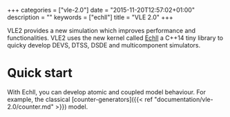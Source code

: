 +++
categories = ["vle-2.0"]
date = "2015-11-20T12:57:02+01:00"
description = ""
keywords = ["echll"]
title = "VLE 2.0"
+++

VLE2 provides a new simulation which improves performance and functionalities.
VLE2 uses the new kernel called [Echll](https://github.com/vle-forge/Echll) a
C++14 tiny library to quicky develop DEVS, DTSS, DSDE and multicomponent
simulators.

# Quick start

With Echll, you can develop atomic and coupled model behaviour. For example, the
classical [counter-generators]({{< ref "documentation/vle-2.0/counter.md" >}}) model. 
